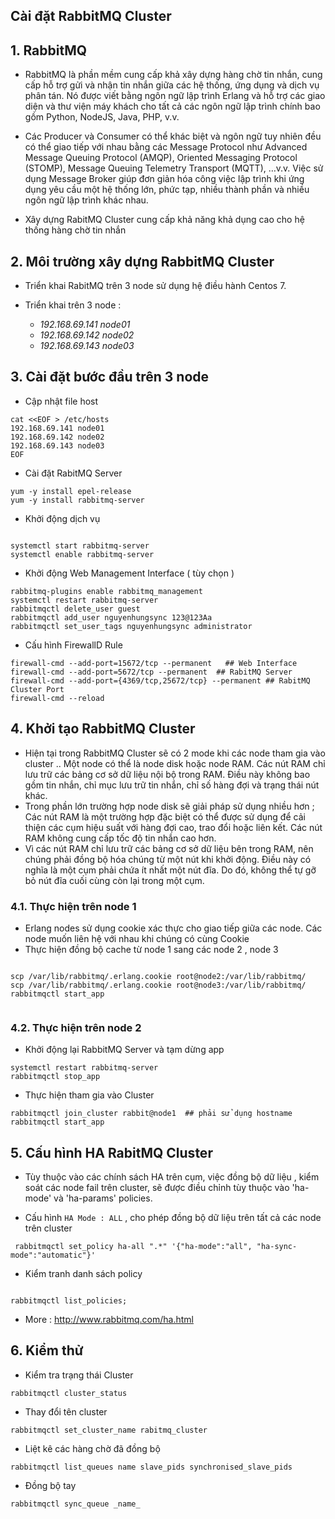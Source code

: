 
## Cài đặt RabbitMQ Cluster


## 1. RabbitMQ
  
- RabbitMQ là phần mềm cung cấp khả xây dựng hàng chờ tin nhắn,  cung cấp hỗ trợ gửi và nhận tin nhắn giữa các hệ thống, ứng dụng và dịch vụ phân tán. Nó được viết bằng ngôn ngữ lập trình Erlang và hỗ trợ các giao diện và thư viện máy khách 
cho tất cả các ngôn ngữ lập trình chính bao gồm Python, NodeJS, Java, PHP, v.v.

- Các Producer và Consumer có thể khác biệt và ngôn ngữ tuy nhiên đều có thể giao tiếp với nhau bằng các Message Protocol như Advanced Message Queuing Protocol (AMQP), Oriented Messaging Protocol (STOMP), Message Queuing Telemetry Transport (MQTT), …v.v. Việc sử dụng Message Broker giúp đơn giản hóa công việc lập trình khi ứng dụng yêu cầu một hệ thống lớn, phức tạp, nhiều thành phần và nhiều ngôn ngữ lập trình khác nhau.

- Xây dựng RabitMQ Cluster cung  cấp khả năng khả dụng cao cho hệ thống hàng chờ tin nhắn

## 2. Môi trường xây dựng RabbitMQ Cluster

- Triển khai RabitMQ trên 3 node sử dụng hệ điều hành Centos 7. 

- Triển khai trên 3 node :
	-   _192.168.69.141 node01_
	-   _192.168.69.142 node02_
	-   _192.168.69.143 node03_



## 3. Cài đặt  bước đầu trên 3 node

- Cập nhật file host
```
cat <<EOF > /etc/hosts
192.168.69.141 node01
192.168.69.142 node02
192.168.69.143 node03
EOF
```

- Cài đặt RabitMQ Server

```
yum -y install epel-release
yum -y install rabbitmq-server

```

- Khởi động dịch vụ
```

systemctl start rabbitmq-server
systemctl enable rabbitmq-server
```

- Khởi động Web Management Interface ( tùy chọn )
```
rabbitmq-plugins enable rabbitmq_management
systemctl restart rabbitmq-server
rabbitmqctl delete_user guest
rabbitmqctl add_user nguyenhungsync 123@123Aa 
rabbitmqctl set_user_tags nguyenhungsync administrator 
```

- Cấu hình FirewallD Rule
```
firewall-cmd --add-port=15672/tcp --permanent   ## Web Interface
firewall-cmd --add-port=5672/tcp --permanent  ## RabitMQ Server
firewall-cmd --add-port={4369/tcp,25672/tcp} --permanent ## RabitMQ Cluster Port
firewall-cmd --reload
```


## 4. Khởi tạo RabbitMQ Cluster



- Hiện tại trong RabbitMQ Cluster sẽ có 2 mode khi các node tham gia vào cluster .. Một node có thể là node disk hoặc node RAM.  Các nút RAM chỉ lưu trữ các bảng cơ sở dữ liệu nội bộ trong RAM. Điều này không bao gồm tin nhắn, chỉ mục lưu trữ tin nhắn, chỉ số hàng đợi và trạng thái nút khác. 
- Trong phần lớn trường hợp node disk sẽ giải pháp sử dụng nhiều hơn ; Các nút RAM là một trường hợp đặc biệt có thể được sử dụng để cải thiện các cụm hiệu suất với hàng đợi cao, trao đổi hoặc liên kết. Các nút RAM không cung cấp tốc độ tin nhắn cao hơn.
-  Vì các nút RAM chỉ lưu trữ các bảng cơ sở dữ liệu bên trong RAM, nên chúng phải đồng bộ hóa chúng từ một nút  khi khởi động. Điều này có nghĩa là một cụm phải chứa ít nhất một nút đĩa. Do đó, không thể tự gỡ bỏ nút đĩa cuối cùng còn lại trong một cụm.

### 4.1. Thực hiện trên node 1


- Erlang nodes sử dụng cookie xác thực cho giao tiếp giữa các node.  Các node muốn liên hệ với nhau khi chúng có cùng Cookie 
- Thực hiện đồng bộ cache từ node 1 sang các node 2 , node 3
```

scp /var/lib/rabbitmq/.erlang.cookie root@node2:/var/lib/rabbitmq/
scp /var/lib/rabbitmq/.erlang.cookie root@node3:/var/lib/rabbitmq/
rabbitmqctl start_app


```

### 4.2. Thực hiện trên node 2

- Khởi động lại RabbitMQ Server và tạm dừng app
```
systemctl restart rabbitmq-server
rabbitmqctl stop_app
```

- Thực hiện tham gia vào Cluster
```
rabbitmqctl join_cluster rabbit@node1  ## phải sử dụng hostname
rabbitmqctl start_app

```


## 5. Cấu hình HA RabitMQ Cluster


 - Tùy thuộc vào các chính sách HA trên cụm, việc đồng bộ dữ liệu , kiểm soát các node fail trên cluster, sẽ được điều chỉnh tùy thuộc vào 'ha-mode' và 'ha-params' policies.

- Cấu hình `HA Mode : ALL` , cho phép đồng bộ dữ liệu trên tất cả các node trên cluster
```
 rabbitmqctl set_policy ha-all ".*" '{"ha-mode":"all", "ha-sync-mode":"automatic"}'
```

 - Kiểm tranh danh sách policy
```

rabbitmqctl list_policies;

```

- More : http://www.rabbitmq.com/ha.html


## 6. Kiểm thử

- Kiểm tra trạng thái Cluster
```
rabbitmqctl cluster_status
```

- Thay đổi tên cluster
```
rabbitmqctl set_cluster_name rabitmq_cluster
```

- Liệt kê các hàng chờ đã đồng bộ
```
rabbitmqctl list_queues name slave_pids synchronised_slave_pids
```


- Đồng bộ tay 

```
rabbitmqctl sync_queue _name_
```

